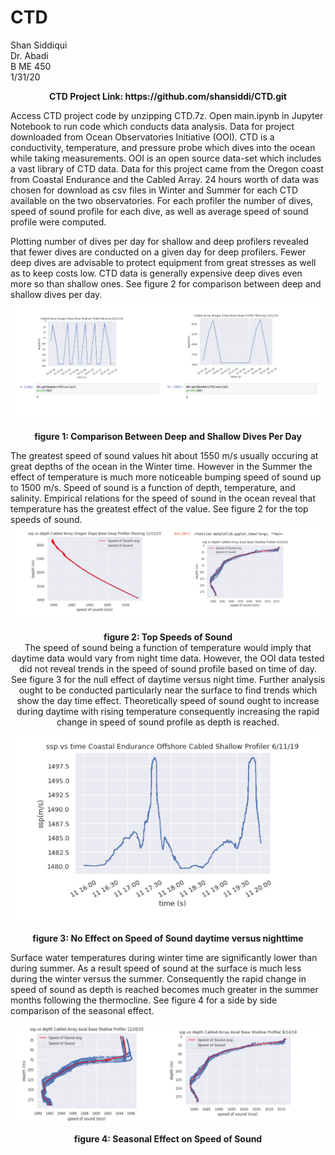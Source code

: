 # CTD
Shan Siddiqui<br />
Dr. Abadi<br />
B ME 450<br />
1/31/20<br />
<p align="center">
<b>CTD Project Link: https://github.com/shansiddi/CTD.git</b><br>
  
Access CTD project code by unzipping CTD.7z. Open main.ipynb in Jupyter Notebook to run code which conducts data analysis. Data for project downloaded from Ocean Observatories Initiative (OOI). CTD is a conductivity, temperature, and pressure probe which dives into the ocean while taking measurements. OOI is an open source data-set which includes a vast library of CTD data. Data for this project came from the Oregon coast from Coastal Endurance and the Cabled Array. 24 hours worth of data was chosen for download as csv files in Winter and Summer for each CTD available on the two observatories. For each profiler the number of dives, speed of sound profile for each dive, as well as average speed of sound profile were computed. 

Plotting number of dives per day for shallow and deep profilers revealed that fewer dives are conducted on a given day for deep profilers. Fewer deep dives are advisable to protect equipment from great stresses as well as to keep costs low. CTD data is generally expensive deep dives even more so than shallow ones. See figure 2 for comparison between deep and shallow dives per day.
![](images/fig2.png)
<p align="center">
<b>figure 1: Comparison Between Deep and Shallow Dives Per Day</b><br>
  
The greatest speed of sound values hit about 1550 m/s usually occuring at great depths of the ocean in the Winter time. However in the Summer the effect of temperature is much more noticeable bumping speed of sound up to 1500 m/s. Speed of sound is a function of depth, temperature, and salinity. Empirical relations for the speed of sound in the ocean reveal that temperature has the greatest effect of the value. See figure 2 for the top speeds of sound.
![](images/fig3.png)
<p align="center">
<b>figure 2: Top Speeds of Sound</b><br>
The speed of sound being a function of temperature would imply that daytime data would vary from night time data. However, the OOI data tested did not reveal trends in the speed of sound profile based on time of day. See figure 3 for the null effect of daytime versus night time. Further analysis ought to be conducted particularly near the surface to find trends which show the day time effect. Theoretically speed of sound ought to increase during daytime with rising temperature consequently increasing the rapid change in speed of sound profile as depth is reached.

![](images/fig4.png)
<p align="center">
<b>figure 3: No Effect on Speed of Sound daytime versus nighttime</b><br>
  
Surface water temperatures during winter time are significantly lower than during summer. As a result speed of sound at the surface is much less during the winter versus the summer. Consequently the rapid change in speed of sound as depth is reached becomes much greater in the summer months following the thermocline. See figure 4 for a side by side comparison of the seasonal effect. 


![](images/fig5.png)
<p align="center">
<b>figure 4: Seasonal Effect on Speed of Sound</b><br>
